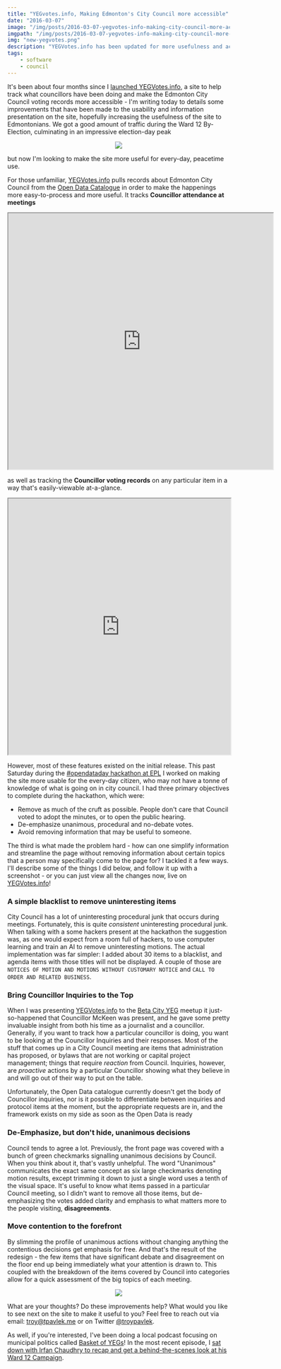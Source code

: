 ```yaml
---
title: "YEGvotes.info, Making Edmonton's City Council more accessible"
date: "2016-03-07"
image: "/img/posts/2016-03-07-yegvotes-info-making-city-council-more-accessible/new-yegvotes.png"
imgpath: "/img/posts/2016-03-07-yegvotes-info-making-city-council-more-accessible/"
img: "new-yegvotes.png"
description: "YEGVotes.info has been updated for more usefulness and accessibility. The changes focus on making it more clear, at first glance, what matters"
tags:
    - software
    - council
---
```


It's been about four months since I [launched YEGVotes.info](https://www.reddit.com/r/Edmonton/comments/3s6ysz/yegvotesinfo_a_website_using_edmontons_open_data/), a
site to help track what councillors have been doing and make the Edmonton City Council voting records more accessible - I'm writing today
to details some improvements that have been made to the usability and information presentation on the site, hopefully increasing
the usefulness of the site to Edmontonians. We got a good amount of traffic during the Ward 12 By-Election, culminating in an impressive
election-day peak

<div style="text-align:center;">
<img src="/img/posts/2016-03-07-yegvotes-info-making-city-council-more-accessible/analytics.png" />
</div>

but now I'm looking to make the site more useful for every-day, peacetime use.

For those unfamiliar, [YEGVotes.info](https://yegvotes.info/about) pulls records about Edmonton City Council from the [Open Data Catalogue](https://data.edmonton.ca/)
in order to make the happenings more easy-to-process and more useful. It tracks **Councillor attendance at meetings**

<div style="text-align:center; margin: 0 auto;">
<iframe src="https://yegvotes.info/embed/about/attendance" width="600" height="580"></iframe>
</div>

as well as tracking the **Councillor voting records** on any particular item in a way that's easily-viewable at-a-glance.

<div style="text-align:center; margin: 0 auto;">
<iframe src="https://yegvotes.info/embed/agenda_item/52649" width="100%" height="580"></iframe>
</div>

However, most of these features existed on the initial release. This past Saturday during the [#opendataday hackathon at EPL](http://www.epl.ca/odd/)
I worked on making the site more usable for the every-day citizen, who may not have a tonne of knowledge of what is going on
in city council. I had three primary objectives to complete during the hackathon, which were:

* Remove as much of the cruft as possible. People don't care that Council voted to adopt the minutes, or to open the public hearing.
* De-emphasize unanimous, procedural and no-debate votes.
* Avoid removing information that may be useful to someone.

The third is what made the problem hard - how can one simplify information and streamline the page without removing
information about certain topics that a person may specifically come to the page for? I tackled it a few ways. I'll describe
some of the things I did below, and follow it up with a screenshot - or you can just view all the changes now, live on [YEGVotes.info](https://yegvotes.info)!

### A simple blacklist to remove uninteresting items

City Council has a lot of uninteresting procedural junk that occurs during meetings. Fortunately, this is quite *consistent* 
uninteresting procedural junk. When talking with a some hackers present at the hackathon the suggestion was, as one would expect
from a room full of hackers, to use computer learning and train an AI to remove uninteresting motions. The actual implementation
was far simpler: I added about 30 items to a blacklist, and agenda items with those titles will not be displayed. A couple of those are
`NOTICES OF MOTION AND MOTIONS WITHOUT CUSTOMARY NOTICE` and `CALL TO ORDER AND RELATED BUSINESS`.

### Bring Councillor Inquiries to the Top

When I was presenting [YEGVotes.info](https://yegvotes.info) to the [Beta City YEG](http://betacity.ca/) meetup it just-so-happened
that Councillor McKeen was present, and he gave some pretty invaluable insight from both his time as a journalist and a councillor.
Generally, if you want to track how a particular councillor is doing, you want to be looking at the Councillor Inquiries and their
responses. Most of the stuff that comes up in a City Council meeting are items that administration has proposed, or bylaws that are not
working or capital project management; things that require *reaction* from Council. Inquiries, however, are *proactive* actions
by a particular Councillor showing what they believe in and will go out of their way to put on the table.

Unfortunately, the Open Data catalogue currently doesn't get the body of Councillor inquiries, nor is it possible to differentiate
between inquiries and protocol items at the moment, but the appropriate requests are in, and the framework exists on my side as soon
as the Open Data is ready

### De-Emphasize, but don't hide, unanimous decisions

Council tends to agree a lot. Previously, the front page was covered with a bunch of green checkmarks signalling unanimous decisions by Council.
When you think about it, that's vastly unhelpful. The word "Unanimous" communicates the exact same concept as six large checkmarks
denoting motion results, except trimming it down to just a single word uses a tenth of the visual space. It's useful to know
what items passed in a particular Council meeting, so I didn't want to remove all those items, but de-emphasizing the votes
added clarity and emphasis to what matters more to the people visiting, **disagreements**.

### Move contention to the forefront

By slimming the profile of unanimous actions without changing anything the contentious decisions get emphasis for free. And that's the
result of the redesign - the few items that have significant debate and disagreement on the floor end up being immediately what your attention
is drawn to. This coupled with the breakdown of the items covered by Council into categories allow for a quick assessment of the big
topics of each meeting.

<div style="text-align:center;">
<img src="/img/posts/2016-03-07-yegvotes-info-making-city-council-more-accessible/new-yegvotes.png" />
</div>

What are your thoughts? Do these improvements help? What would you like to see next on the site to make it useful to you?
Feel free to reach out via email: <a href="mailto:troy@tpavlek.me">troy@tpavlek.me</a> or on Twitter [@troypavlek](https://twitter.com/troypavlek).

As well, if you're interested, I've been doing a local podcast focusing on municipal politics called [Basket of YEGs](https://basketofyegs.com)!
In the most recent episode, I [sat down with Irfan Chaudhry to recap and get a behind-the-scenes look at his Ward 12 Campaign](http://basketofyegs.com/episode/2016/03/02/irfan-chaudhry-campaign-and-future-plans/).
